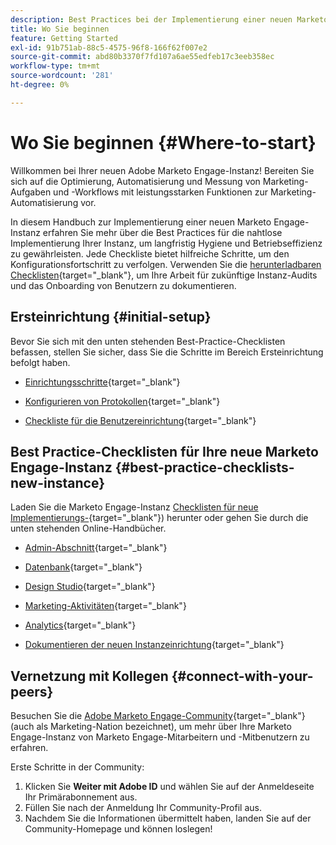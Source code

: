 ```yaml
---
description: Best Practices bei der Implementierung einer neuen Marketo Engage-Instanz. Wenn Sie die durchgeführten Vorgänge nachverfolgen, können Sie das Marketo Engage optimal nutzen und Ihre Instanz für langfristige Datenhygiene und Effizienz einrichten. Benutzen Sie als neuer Administrator, der in einer neuen Instanz navigiert, diese Handbücher, um fokussiert und organisiert zu bleiben.
title: Wo Sie beginnen
feature: Getting Started
exl-id: 91b751ab-88c5-4575-96f8-166f62f007e2
source-git-commit: abd80b3370f7fd107a6ae55edfeb17c3eeb358ec
workflow-type: tm+mt
source-wordcount: '281'
ht-degree: 0%

---
```


# Wo Sie beginnen {#Where-to-start}

Willkommen bei Ihrer neuen Adobe Marketo Engage-Instanz! Bereiten Sie sich auf die Optimierung, Automatisierung und Messung von Marketing-Aufgaben und -Workflows mit leistungsstarken Funktionen zur Marketing-Automatisierung vor.

In diesem Handbuch zur Implementierung einer neuen Marketo Engage-Instanz erfahren Sie mehr über die Best Practices für die nahtlose Implementierung Ihrer Instanz, um langfristig Hygiene und Betriebseffizienz zu gewährleisten. Jede Checkliste bietet hilfreiche Schritte, um den Konfigurationsfortschritt zu verfolgen. Verwenden Sie die [herunterladbaren Checklisten](/help/marketo/getting-started/implementing-a-new-marketo-engage-instance/assets/adobe-marketo-engage-new-instance-admin-checklist.xlsx){target="_blank"}, um Ihre Arbeit für zukünftige Instanz-Audits und das Onboarding von Benutzern zu dokumentieren.

## Ersteinrichtung {#initial-setup}

Bevor Sie sich mit den unten stehenden Best-Practice-Checklisten befassen, stellen Sie sicher, dass Sie die Schritte im Bereich Ersteinrichtung befolgt haben.

* [Einrichtungsschritte](/help/marketo/getting-started/initial-setup/setup-steps.md){target="_blank"}

* [Konfigurieren von Protokollen](/help/marketo/getting-started/initial-setup/configure-protocols-for-marketo.md){target="_blank"}

* [Checkliste für die Benutzereinrichtung](/help/marketo/getting-started/initial-setup/user-setup.md){target="_blank"}

## Best Practice-Checklisten für Ihre neue Marketo Engage-Instanz {#best-practice-checklists-new-instance}

Laden Sie die Marketo Engage-Instanz [Checklisten für neue Implementierungs-](/help/marketo/getting-started/implementing-a-new-marketo-engage-instance/assets/adobe-marketo-engage-new-instance-admin-checklist.xlsx){target="_blank"}) herunter oder gehen Sie durch die unten stehenden Online-Handbücher.

* [Admin-Abschnitt](/help/marketo/getting-started/implementing-a-new-marketo-engage-instance/admin-section-checklist.md){target="_blank"}

* [Datenbank](/help/marketo/getting-started/implementing-a-new-marketo-engage-instance/database-checklist.md){target="_blank"}

* [Design Studio](/help/marketo/getting-started/implementing-a-new-marketo-engage-instance/design-studio-checklist.md){target="_blank"}

* [Marketing-Aktivitäten](/help/marketo/getting-started/implementing-a-new-marketo-engage-instance/marketing-activities-checklist.md){target="_blank"}

* [Analytics](/help/marketo/getting-started/implementing-a-new-marketo-engage-instance/analytics-checklist.md){target="_blank"}

* [Dokumentieren der neuen Instanzeinrichtung](/help/marketo/getting-started/implementing-a-new-marketo-engage-instance/document-your-setup.md){target="_blank"}

## Vernetzung mit Kollegen {#connect-with-your-peers}

Besuchen Sie die [Adobe Marketo Engage-Community](https://nation.marketo.com/){target="_blank"} (auch als Marketing-Nation bezeichnet), um mehr über Ihre Marketo Engage-Instanz von Marketo Engage-Mitarbeitern und -Mitbenutzern zu erfahren.

Erste Schritte in der Community:

1. Klicken Sie **Weiter mit Adobe ID** und wählen Sie auf der Anmeldeseite Ihr Primärabonnement aus.
1. Füllen Sie nach der Anmeldung Ihr Community-Profil aus.
1. Nachdem Sie die Informationen übermittelt haben, landen Sie auf der Community-Homepage und können loslegen!

